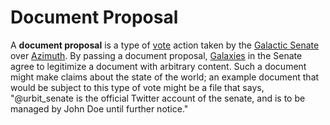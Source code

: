 # Document Proposal

A **document proposal** is a type of [vote](/glossary/voting) action taken by the [Galactic Senate](/glossary/senate) over [Azimuth](/glossary/azimuth). By passing a document proposal, [Galaxies](/glossary/galaxy) in the Senate agree to legitimize a document with arbitrary content. Such a document might make claims about the state of the world; an example document that would be subject to this type of vote might be a file that says, "@urbit_senate is the official Twitter account of the senate, and is to be managed by John Doe until further notice."
